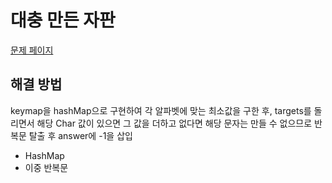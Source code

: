 # 대충 만든 자판

[문제 페이지](https://school.programmers.co.kr/learn/courses/30/lessons/160586)

## 해결 방법

keymap을 hashMap으로 구현하여 각 알파벳에 맞는 최소값을 구한 후, targets를 돌리면서 해당 Char 값이 있으면 그 값을 더하고 없다면 해당 문자는 만들 수 없으므로 반복문 탈출 후 answer에 -1을 삽입

* HashMap 
* 이중 반복문
